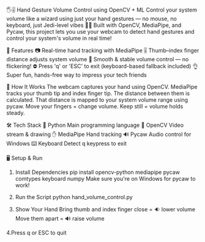 🖐️🎚️ Hand Gesture Volume Control using OpenCV + ML
Control your system volume like a wizard using just your hand gestures — no mouse, no keyboard, just Jedi-level vibes 🤘😎
Built with OpenCV, MediaPipe, and Pycaw, this project lets you use your webcam to detect hand gestures and control your system's volume in real time!

🚀 Features
    📷 Real-time hand tracking with MediaPipe
    🎚️ Thumb–index finger distance adjusts system volume
    🔕 Smooth & stable volume control — no flickering!
    ⛔ Press 'q' or 'ESC' to exit (keyboard-based fallback included)
    👌 Super fun, hands-free way to impress your tech friends

🧠 How It Works
  The webcam captures your hand using OpenCV.
  MediaPipe tracks your thumb tip and index finger tip.
  The distance between them is calculated.
  That distance is mapped to your system volume range using pycaw.
  Move your fingers = change volume. Keep still = volume holds steady.

  
🛠️ Tech Stack
  🐍 Python	Main programming language
  📸 OpenCV	Video stream & drawing
  ✋ MediaPipe	Hand tracking
  🔊 Pycaw	Audio control for Windows
  ⌨️ Keyboard	Detect q keypress to exit

🖥️ Setup & Run

1. Install Dependencies
    pip install opencv-python mediapipe pycaw comtypes keyboard numpy
Make sure you're on Windows for pycaw to work!

2. Run the Script
  python hand_volume_control.py

4. Show Your Hand
  Bring thumb and index finger close = 🔉 lower volume
  Move them apart = 🔊 raise volume

4.Press q or ESC to quit
